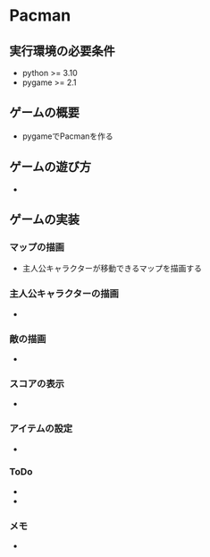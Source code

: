 # Pacman

## 実行環境の必要条件
* python >= 3.10
* pygame >= 2.1

## ゲームの概要
* pygameでPacmanを作る

## ゲームの遊び方
* 

## ゲームの実装
### マップの描画
* 主人公キャラクターが移動できるマップを描画する

### 主人公キャラクターの描画
* 

### 敵の描画
* 

### スコアの表示
* 

### アイテムの設定
* 

### ToDo
- 
- 

### メモ
* 
